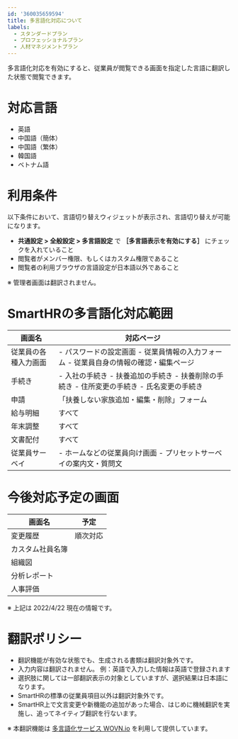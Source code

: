 ```yaml
---
id: '360035659594'
title: 多言語化対応について
labels:
  - スタンダードプラン
  - プロフェッショナルプラン
  - 人材マネジメントプラン
---
```

多言語化対応を有効にすると、従業員が閲覧できる画面を指定した言語に翻訳した状態で閲覧できます。

# 対応言語

- 英語
- 中国語（簡体）
- 中国語（繁体）
- 韓国語
- ベトナム語

# 利用条件

以下条件において、言語切り替えウィジェットが表示され、言語切り替えが可能になります。

- **共通設定 > 全般設定 > 多言語設定** で **［多言語表示を有効にする］** にチェックを入れていること
- 閲覧者がメンバー権限、もしくはカスタム権限であること
- 閲覧者の利用ブラウザの言語設定が日本語以外であること

※ 管理者画面は翻訳されません。

# SmartHRの多言語化対応範囲

| **画面名** | **対応ページ** |
| --- | --- |
|   従業員の各種入力画面   |   - パスワードの設定画面 - 従業員情報の入力フォーム - 従業員自身の情報の確認・編集ページ   |
| 手続き |   - 入社の手続き - 扶養追加の手続き - 扶養削除の手続き - 住所変更の手続き - 氏名変更の手続き   |
| 申請 |   「扶養しない家族追加・編集・削除」フォーム   |
| 給与明細 | すべて |
| 年末調整 | すべて |
| 文書配付 | すべて |
| 従業員サーベイ |   - ホームなどの従業員向け画面 - プリセットサーベイの案内文・質問文   |

# 今後対応予定の画面

| **画面名** | **予定** |
| --- | --- |
| 変更履歴 | 順次対応 |
| カスタム社員名簿 |
| 組織図 |
| 分析レポート |
| 人事評価 |

※ 上記は 2022/4/22 現在の情報です。

# 翻訳ポリシー

- 翻訳機能が有効な状態でも、生成される書類は翻訳対象外です。
- 入力内容は翻訳されません。
    例：英語で入力した情報は英語で登録されます
- 選択肢に関しては一部翻訳表示の対象としていますが、選択結果は日本語になります。
- SmartHRの標準の従業員項目以外は翻訳対象外です。
- SmartHR上で文言変更や新機能の追加があった場合、はじめに機械翻訳を実施し、追ってネイティブ翻訳を行ないます。

※ 本翻訳機能は [多言語化サービス WOVN.io](https://wovn.io/ja/) を利用して提供しています。
